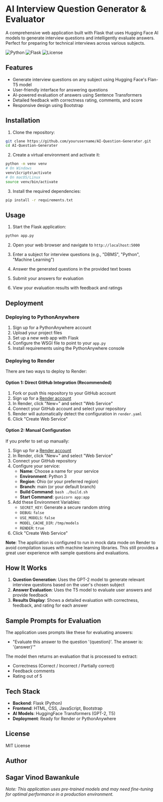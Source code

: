 # AI Interview Question Generator & Evaluator

A comprehensive web application built with Flask that uses Hugging Face AI models to generate interview questions and intelligently evaluate answers. Perfect for preparing for technical interviews across various subjects.

![Python](https://img.shields.io/badge/Python-3.8+-blue.svg)
![Flask](https://img.shields.io/badge/Flask-2.3+-green.svg)
![License](https://img.shields.io/badge/License-MIT-yellow.svg)

## Features

- Generate interview questions on any subject using Hugging Face's Flan-T5 model
- User-friendly interface for answering questions
- AI-powered evaluation of answers using Sentence Transformers
- Detailed feedback with correctness rating, comments, and score
- Responsive design using Bootstrap

## Installation

1. Clone the repository:
```bash
git clone https://github.com/yourusername/AI-Question-Generater.git
cd AI-Question-Generater
```

2. Create a virtual environment and activate it:
```bash
python -m venv venv
# On Windows
venv\Scripts\activate
# On macOS/Linux
source venv/bin/activate
```

3. Install the required dependencies:
```bash
pip install -r requirements.txt
```

## Usage

1. Start the Flask application:
```bash
python app.py
```

2. Open your web browser and navigate to `http://localhost:5000`

3. Enter a subject for interview questions (e.g., "DBMS", "Python", "Machine Learning")

4. Answer the generated questions in the provided text boxes

5. Submit your answers for evaluation

6. View your evaluation results with feedback and ratings

## Deployment

### Deploying to PythonAnywhere

1. Sign up for a PythonAnywhere account
2. Upload your project files
3. Set up a new web app with Flask
4. Configure the WSGI file to point to your `app.py`
5. Install requirements using the PythonAnywhere console

### Deploying to Render

There are two ways to deploy to Render:

#### Option 1: Direct GitHub Integration (Recommended)

1. Fork or push this repository to your GitHub account
2. Sign up for a [Render account](https://render.com/)
3. In Render, click "New+" and select "Web Service"
4. Connect your GitHub account and select your repository
5. Render will automatically detect the configuration in `render.yaml`
6. Click "Create Web Service"

#### Option 2: Manual Configuration

If you prefer to set up manually:

1. Sign up for a [Render account](https://render.com/)
2. In Render, click "New+" and select "Web Service"
3. Connect your GitHub repository
4. Configure your service:
   - **Name**: Choose a name for your service
   - **Environment**: Python 3
   - **Region**: Ohio (or your preferred region)
   - **Branch**: main (or your default branch)
   - **Build Command**: `bash ./build.sh`
   - **Start Command**: `gunicorn app:app`
5. Add these Environment Variables:
   - `SECRET_KEY`: Generate a secure random string
   - `DEBUG`: `false`
   - `USE_MODELS`: `false`
   - `MODEL_CACHE_DIR`: `/tmp/models`
   - `RENDER`: `true`
6. Click "Create Web Service"

**Note**: The application is configured to run in mock data mode on Render to avoid compilation issues with machine learning libraries. This still provides a great user experience with sample questions and evaluations.

## How It Works

1. **Question Generation**: Uses the GPT-2 model to generate relevant interview questions based on the user's chosen subject
2. **Answer Evaluation**: Uses the T5 model to evaluate user answers and provide feedback
3. **Results Display**: Shows a detailed evaluation with correctness, feedback, and rating for each answer

## Sample Prompts for Evaluation

The application uses prompts like these for evaluating answers:

- "Evaluate this answer to the question '{question}'. The answer is: '{answer}'"

The model then returns an evaluation that is processed to extract:
- Correctness (Correct / Incorrect / Partially correct)
- Feedback comments
- Rating out of 5

## Tech Stack

- **Backend**: Flask (Python)
- **Frontend**: HTML, CSS, JavaScript, Bootstrap
- **AI Models**: HuggingFace Transformers (GPT-2, T5)
- **Deployment**: Ready for Render or PythonAnywhere

## License

MIT License

## Author

Sagar Vinod Bawankule
---

*Note: This application uses pre-trained models and may need fine-tuning for optimal performance in a production environment.*
